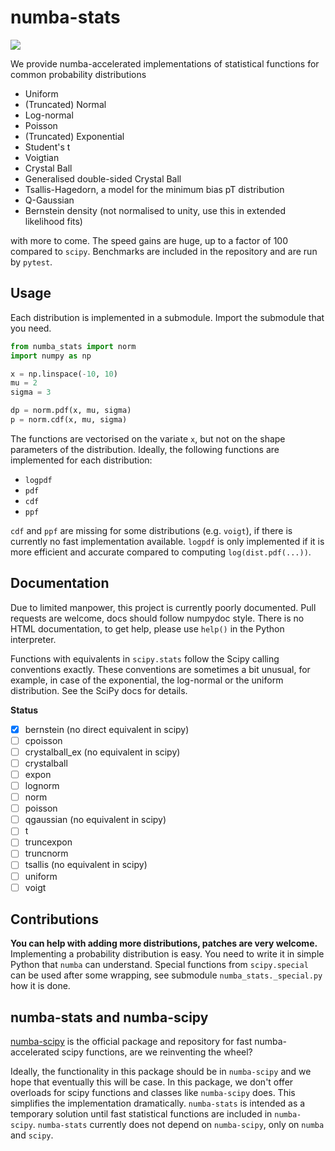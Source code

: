 # numba-stats

![](https://img.shields.io/pypi/v/numba-stats.svg)

We provide numba-accelerated implementations of statistical functions for common probability distributions

* Uniform
* (Truncated) Normal
* Log-normal
* Poisson
* (Truncated) Exponential
* Student's t
* Voigtian
* Crystal Ball
* Generalised double-sided Crystal Ball
* Tsallis-Hagedorn, a model for the minimum bias pT distribution
* Q-Gaussian
* Bernstein density (not normalised to unity, use this in extended likelihood fits)

with more to come. The speed gains are huge, up to a factor of 100 compared to `scipy`. Benchmarks are included in the repository and are run by `pytest`.

## Usage

Each distribution is implemented in a submodule. Import the submodule that you need.
```py
from numba_stats import norm
import numpy as np

x = np.linspace(-10, 10)
mu = 2
sigma = 3

dp = norm.pdf(x, mu, sigma)
p = norm.cdf(x, mu, sigma)
```
The functions are vectorised on the variate `x`, but not on the shape parameters of the distribution. Ideally, the following functions are implemented for each distribution:
* `logpdf`
* `pdf`
* `cdf`
* `ppf`

`cdf` and `ppf` are missing for some distributions (e.g. `voigt`), if there is currently no fast implementation available. `logpdf` is only implemented if it is more efficient and accurate compared to computing `log(dist.pdf(...))`.

## Documentation

Due to limited manpower, this project is currently poorly documented. Pull requests are welcome, docs should follow numpydoc style. There is no HTML documentation, to get help, please use `help()` in the Python interpreter.

Functions with equivalents in `scipy.stats` follow the Scipy calling conventions exactly. These conventions are sometimes a bit unusual, for example, in case of the exponential, the log-normal or the uniform distribution. See the SciPy docs for details.

**Status**

- [x] bernstein (no direct equivalent in scipy)
- [ ] cpoisson
- [ ] crystalball_ex (no equivalent in scipy)
- [ ] crystalball
- [ ] expon
- [ ] lognorm
- [ ] norm
- [ ] poisson
- [ ] qgaussian (no equivalent in scipy)
- [ ] t
- [ ] truncexpon
- [ ] truncnorm
- [ ] tsallis (no equivalent in scipy)
- [ ] uniform
- [ ] voigt

## Contributions

**You can help with adding more distributions, patches are very welcome.** Implementing a probability distribution is easy. You need to write it in simple Python that `numba` can understand. Special functions from `scipy.special` can be used after some wrapping, see submodule `numba_stats._special.py` how it is done.

## numba-stats and numba-scipy

[numba-scipy](https://github.com/numba/numba-scipy) is the official package and repository for fast numba-accelerated scipy functions, are we reinventing the wheel?

Ideally, the functionality in this package should be in `numba-scipy` and we hope that eventually this will be case. In this package, we don't offer overloads for scipy functions and classes like `numba-scipy` does. This simplifies the implementation dramatically. `numba-stats` is intended as a temporary solution until fast statistical functions are included in `numba-scipy`. `numba-stats` currently does not depend on `numba-scipy`, only on `numba` and `scipy`.
